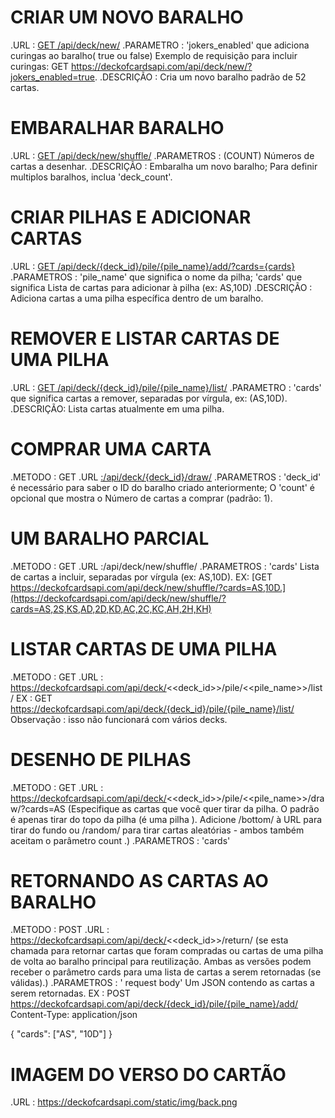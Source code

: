 # CRIAR UM NOVO BARALHO

.URL : [GET /api/deck/new/](https://deckofcardsapi.com/api/deck/new/)
.PARAMETRO : 'jokers_enabled' que adiciona curingas ao baralho( true ou false)
Exemplo de requisição para incluir curingas:
GET https://deckofcardsapi.com/api/deck/new/?jokers_enabled=true.
.DESCRIÇÃO : Cria um novo baralho padrão de 52 cartas.

# EMBARALHAR BARALHO

.URL : [GET /api/deck/new/shuffle/](https://deckofcardsapi.com/api/deck/new/shuffle/?deck_count=1)
.PARAMETROS : (COUNT) Números de cartas a desenhar.
.DESCRIÇÃO : Embaralha um novo baralho; Para definir multiplos baralhos, inclua 'deck_count'.

# CRIAR PILHAS E ADICIONAR CARTAS

.URL : [GET /api/deck/{deck_id}/pile/{pile_name}/add/?cards={cards}](https://deckofcardsapi.com/api/deck/<<deck_id>>/pile/<<pile_name>>/add/?cards=AS,2S)
.PARAMETROS : 'pile_name' que significa o nome da pilha; 'cards' que significa Lista de cartas para adicionar à pilha (ex: AS,10D)
.DESCRIÇÃO : Adiciona cartas a uma pilha específica dentro de um baralho.

# REMOVER E LISTAR CARTAS DE UMA PILHA

.URL : [GET /api/deck/{deck_id}/pile/{pile_name}/list/](https://deckofcardsapi.com/api/deck/<<deck_id>>/pile/<<pile_name>>/list/)
.PARAMETRO : 'cards' que significa cartas a remover, separadas por vírgula, ex: (AS,10D).
.DESCRIÇÃO: Lista cartas atualmente em uma pilha. 

# COMPRAR UMA CARTA

.METODO : GET
.URL [:/api/deck/{deck_id}/draw/](https://deckofcardsapi.com/api/deck/<<deck_id>>/draw/?count=2)
.PARAMETROS : 'deck_id' é necessário para saber o ID do baralho criado anteriormente; O 'count' é opcional que mostra o Número de cartas a comprar (padrão: 1).

# UM BARALHO PARCIAL

.METODO : GET
.URL :/api/deck/new/shuffle/
.PARAMETROS : 'cards' Lista de cartas a incluir, separadas por vírgula (ex: AS,10D).
EX: [GET https://deckofcardsapi.com/api/deck/new/shuffle/?cards=AS,10D.](https://deckofcardsapi.com/api/deck/new/shuffle/?cards=AS,2S,KS,AD,2D,KD,AC,2C,KC,AH,2H,KH)

# LISTAR CARTAS DE UMA PILHA

.METODO : GET
.URL : https://deckofcardsapi.com/api/deck/<<deck_id>>/pile/<<pile_name>>/list/
EX : GET https://deckofcardsapi.com/api/deck/{deck_id}/pile/{pile_name}/list/
Observação : isso não funcionará com vários decks.

# DESENHO DE PILHAS

.METODO : GET 
.URL : https://deckofcardsapi.com/api/deck/<<deck_id>>/pile/<<pile_name>>/draw/?cards=AS (Especifique as cartas que você quer tirar da pilha. O padrão é apenas tirar do topo da pilha (é uma pilha ). Adicione /bottom/ à URL para tirar do fundo ou /random/ para tirar cartas aleatórias - ambos também aceitam o parâmetro count .)
.PARAMETROS : 'cards'

# RETORNANDO AS CARTAS AO BARALHO 

.METODO : POST
.URL : https://deckofcardsapi.com/api/deck/<<deck_id>>/return/
(se esta chamada para retornar cartas que foram compradas ou cartas de uma pilha de volta ao baralho principal para reutilização. Ambas as versões podem receber o parâmetro cards para uma lista de cartas a serem retornadas (se válidas).)
.PARAMETROS : ' request body'  Um JSON contendo as cartas a serem retornadas. 
EX : POST https://deckofcardsapi.com/api/deck/{deck_id}/pile/{pile_name}/add/
Content-Type: application/json

{
    "cards": ["AS", "10D"]
} 

# IMAGEM DO VERSO DO CARTÃO

.URL : https://deckofcardsapi.com/static/img/back.png









